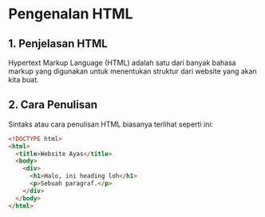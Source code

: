 # Pengenalan HTML

## 1. Penjelasan HTML

Hypertext Markup Language (HTML) adalah satu dari banyak bahasa markup yang digunakan untuk menentukan struktur dari website yang akan kita buat.

## 2. Cara Penulisan

Sintaks atau cara penulisan HTML biasanya terlihat seperti ini:

```html
<!DOCTYPE html>
<html>
  <title>Website Ayas</title>
  <body>
    <div>
      <h1>Halo, ini heading loh</h1>
      <p>Sebuah paragraf.</p>
    </div>
  </body>
</html>
```
